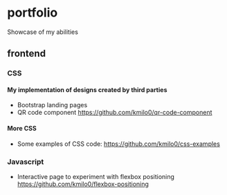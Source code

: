 # portfolio
Showcase of my abilities

## frontend 
### CSS
#### My implementation of designs created by third parties
- Bootstrap landing pages
- QR code component https://github.com/kmilo0/qr-code-component

#### More CSS
- Some examples of CSS code: https://github.com/kmilo0/css-examples

### Javascript
- Interactive page to experiment with flexbox positioning https://github.com/kmilo0/flexbox-positioning
